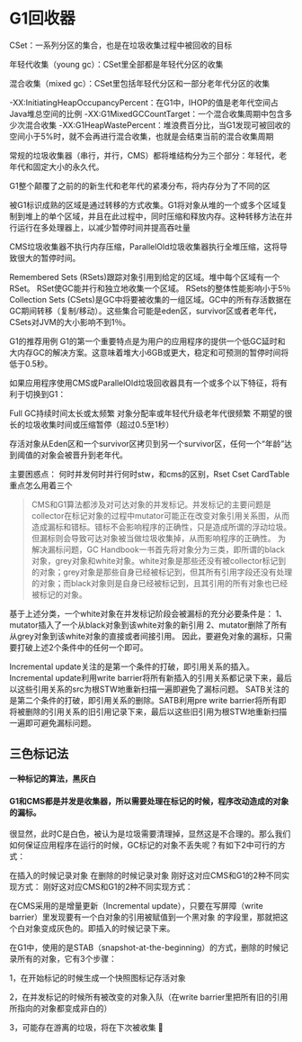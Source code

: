 # G1回收器

CSet：一系列分区的集合，也是在垃圾收集过程中被回收的目标

年轻代收集（young gc）：CSet里全部都是年轻代分区的收集

混合收集（mixed gc）：CSet里包括年轻代分区和一部分老年代分区的收集


-XX:InitiatingHeapOccupancyPercent：在G1中，IHOP的值是老年代空间占Java堆总空间的比例
-XX:G1MixedGCCountTarget：一个混合收集周期中包含多少次混合收集
-XX:G1HeapWastePercent：堆浪费百分比，当G1发现可被回收的空间小于5%时，就不会再进行混合收集，也就是会结束当前的混合收集周期



常规的垃圾收集器（串行，并行，CMS）都将堆结构分为三个部分：年轻代，老年代和固定大小的永久代。

G1整个颠覆了之前的的新生代和老年代的紧凑分布，将内存分为了不同的区

被G1标识成熟的区域是通过转移的方式收集。G1将对象从堆的一个或多个区域复制到堆上的单个区域，并且在此过程中，同时压缩和释放内存。这种转移方法在并行运行在多处理器上，以减少暂停时间并提高吞吐量


CMS垃圾收集器不执行内存压缩，ParallelOld垃圾收集器执行全堆压缩，这将导致很大的暂停时间。


Remembered Sets (RSets)跟踪对象引用到给定的区域。堆中每个区域有一个RSet。 RSet使GC能并行和独立地收集一个区域。 RSets的整体性能影响小于5％
Collection Sets (CSets)是GC中将要被收集的一组区域。GC中的所有存活数据在GC期间转移（复制/移动）。这些集合可能是eden区，survivor区或者老年代，CSets对JVM的大小影响不到1％。




G1的推荐用例
G1的第一个重要特点是为用户的应用程序的提供一个低GC延时和大内存GC的解决方案。这意味着堆大小6GB或更大，稳定和可预测的暂停时间将低于0.5秒。

如果应用程序使用CMS或ParallelOld垃圾回收器具有一个或多个以下特征，将有利于切换到G1：

Full GC持续时间太长或太频繁
对象分配率或年轻代升级老年代很频繁
不期望的很长的垃圾收集时间或压缩暂停（超过0.5至1秒）



存活对象从Eden区和一个survivor区拷贝到另一个survivor区，任何一个“年龄”达到阈值的对象会被晋升到老年代。




主要困惑点： 何时并发何时并行何时stw，和cms的区别，Rset Cset CardTable重点怎么用着三个




> CMS和G1算法都涉及对可达对象的并发标记。并发标记的主要问题是collector在标记对象的过程中mutator可能正在改变对象引用关系图，从而造成漏标和错标。错标不会影响程序的正确性，只是造成所谓的浮动垃圾。但漏标则会导致可达对象被当做垃圾收集掉，从而影响程序的正确性。 
为解决漏标问题，GC Handbook一书首先将对象分为三类，即所谓的black对象，grey对象和white对象。white对象是那些还没有被collector标记到的对象；grey对象是那些自身已经被标记到，但其所有引用字段还没有处理的对象；而black对象则是自身已经被标记到，且其引用的所有对象也已经被标记的对象。 

基于上述分类，一个white对象在并发标记阶段会被漏标的充分必要条件是： 
1、mutator插入了一个从black对象到该white对象的新引用 
2、mutator删除了所有从grey对象到该white对象的直接或者间接引用。 
因此，要避免对象的漏标，只需要打破上述2个条件中的任何一个即可。 

Incremental update关注的是第一个条件的打破，即引用关系的插入。Incremental update利用write barrier将所有新插入的引用关系都记录下来，最后以这些引用关系的src为根STW地重新扫描一遍即避免了漏标问题。 
SATB关注的是第二个条件的打破，即引用关系的删除。SATB利用pre write barrier将所有即将被删除的引用关系的旧引用记录下来，最后以这些旧引用为根STW地重新扫描一遍即可避免漏标问题。 

## 三色标记法
#### 一种标记的算法，黑灰白

#### G1和CMS都是并发是收集器，所以需要处理在标记的时候，程序改动造成的对象的漏标。

很显然，此时C是白色，被认为是垃圾需要清理掉，显然这是不合理的。那么我们如何保证应用程序在运行的时候，GC标记的对象不丢失呢？有如下2中可行的方式：

在插入的时候记录对象
在删除的时候记录对象
刚好这对应CMS和G1的2种不同实现方式：
刚好这对应CMS和G1的2种不同实现方式：

在CMS采用的是增量更新（Incremental update），只要在写屏障（write barrier）里发现要有一个白对象的引用被赋值到一个黑对象 的字段里，那就把这个白对象变成灰色的。即插入的时候记录下来。

在G1中，使用的是STAB（snapshot-at-the-beginning）的方式，删除的时候记录所有的对象，它有3个步骤：

1，在开始标记的时候生成一个快照图标记存活对象

2，在并发标记的时候所有被改变的对象入队（在write barrier里把所有旧的引用所指向的对象都变成非白的）

3，可能存在游离的垃圾，将在下次被收集
